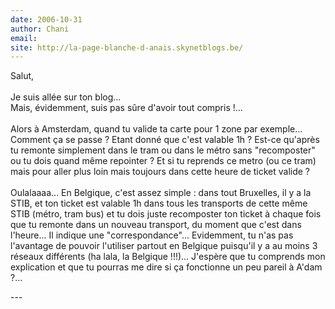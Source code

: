 ```yaml
---
date: 2006-10-31
author: Chani
email: 
site: http://la-page-blanche-d-anais.skynetblogs.be/
---
```


<p>Salut,<br />
<br />
Je suis allée sur ton blog...<br />
Mais, évidemment, suis pas sûre d'avoir tout compris !...<br />
<br />
Alors à Amsterdam, quand tu valide ta carte pour 1 zone par exemple... Comment ça se passe ? Etant donné que c'est valable 1h ? Est-ce qu'après tu remonte simplement dans le tram ou dans le métro sans "recomposter" ou tu dois quand même repointer ? Et si tu reprends ce metro (ou ce tram) mais pour aller plus loin mais toujours dans cette heure de ticket valide ?<br />
<br />
Oulalaaaa... En Belgique, c'est assez simple : dans tout Bruxelles, il y a la STIB, et ton ticket est valable 1h dans tous les transports de cette même STIB (métro, tram bus) et tu dois juste recomposter ton ticket à chaque fois que tu remonte dans un nouveau transport, du moment que c'est dans l'heure... Il indique une "correspondance"... Evidemment, tu n'as pas l'avantage de pouvoir l'utiliser partout en Belgique puisqu'il y a au moins 3 réseaux différents (ha lala, la Belgique !!!)... J'espère que tu comprends mon explication et que tu pourras me dire si ça fonctionne un peu pareil à A'dam ?...</p>
---